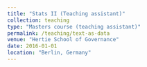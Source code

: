 ```yaml
---
title: "Stats II (Teaching assistant)"
collection: teaching
type: "Masters course (teaching assistant)"
permalink: /teaching/text-as-data
venue: "Hertie School of Governance"
date: 2016-01-01
location: "Berlin, Germany"
---
```

